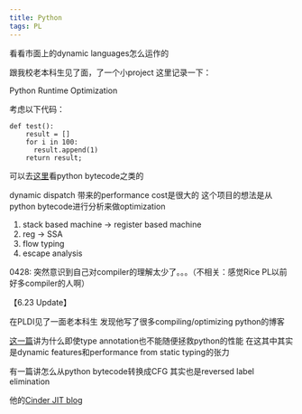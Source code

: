 ```yaml
---
title: Python
tags: PL
---
```


看看市面上的dynamic languages怎么运作的

<!--more-->

跟我校老本科生见了面，了一个小project 这里记录一下：

Python Runtime Optimization

考虑以下代码：

```
def test():
    result = []
    for i in 100:
      result.append(1)
    return result;
```

可以去[这里](https://trycinder.com/)看python bytecode之类的

dynamic dispatch 带来的performance cost是很大的
这个项目的想法是从python bytecode进行分析来做optimization

1) stack based machine -> register based machine  
2) reg -> SSA  
3) flow typing  
4) escape analysis  

0428: 突然意识到自己对compiler的理解太少了。。。（不相关：感觉Rice PL以前好多compiler的人啊）

【6.23 Update】

在PLDI见了一面老本科生 发现他写了很多compiling/optimizing python的博客

[这一篇](https://bernsteinbear.com/blog/typed-python/)讲为什么即使type annotation也不能随便拯救python的性能 在这其中其实是dynamic features和performance from static typing的张力

有一篇讲怎么从python bytecode转换成CFG 其实也是reversed label elimination

他的[Cinder JIT blog](https://engineering.fb.com/2022/05/02/open-source/cinder-jits-instagram/)
